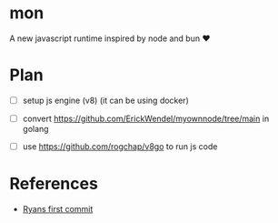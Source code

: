 # mon
A new javascript runtime inspired by node and bun ❤️


# Plan

- [ ] setup js engine (v8) (it can be using docker)
- [ ] convert https://github.com/ErickWendel/myownnode/tree/main in golang

- [ ] use https://github.com/rogchap/v8go to run js code
# References
- [Ryans first commit](https://github.com/nodejs/node/commits/main?after=55fde47b1dcd8d21ef2858f8b5d610b5b2170697+39700)
